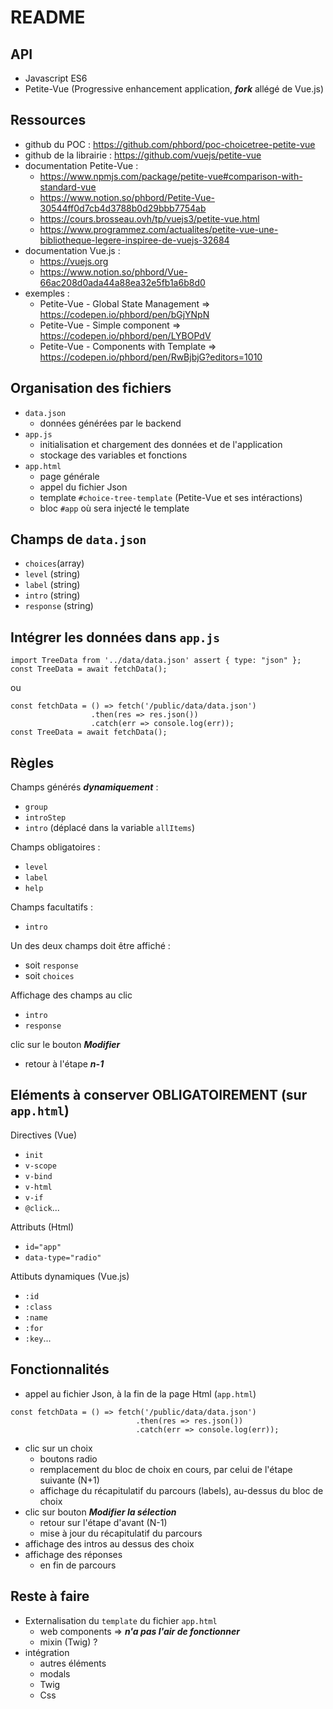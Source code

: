 # README

## API
- Javascript ES6
- Petite-Vue (Progressive enhancement application, ___fork___ allégé de Vue.js)

## Ressources
- github du POC : https://github.com/phbord/poc-choicetree-petite-vue
- github de la librairie : https://github.com/vuejs/petite-vue
- documentation Petite-Vue :
    - https://www.npmjs.com/package/petite-vue#comparison-with-standard-vue
    - https://www.notion.so/phbord/Petite-Vue-30544ff0d7cb4d3788b0d29bbb7754ab
    - https://cours.brosseau.ovh/tp/vuejs3/petite-vue.html
    - https://www.programmez.com/actualites/petite-vue-une-bibliotheque-legere-inspiree-de-vuejs-32684
- documentation Vue.js :
    - https://vuejs.org
    - https://www.notion.so/phbord/Vue-66ac208d0ada44a88ea32e5fb1a6b8d0
- exemples :
    - Petite-Vue - Global State Management => https://codepen.io/phbord/pen/bGjYNpN
    - Petite-Vue - Simple component => https://codepen.io/phbord/pen/LYBOPdV
    - Petite-Vue - Components with Template => https://codepen.io/phbord/pen/RwBjbjG?editors=1010

## Organisation des fichiers
- `data.json`
    - données générées par le backend
- `app.js`
    - initialisation et chargement des données et de l'application
    - stockage des variables et fonctions
- `app.html`
    - page générale
    - appel du fichier Json
    - template `#choice-tree-template` (Petite-Vue et ses intéractions)
    - bloc `#app` où sera injecté le template

## Champs de `data.json`
- `choices`(array)
- `level` (string)
- `label` (string)
- `intro` (string)
- `response` (string)

## Intégrer les données dans `app.js`
```
import TreeData from '../data/data.json' assert { type: "json" };
const TreeData = await fetchData();
```

ou

```
const fetchData = () => fetch('/public/data/data.json')
                  .then(res => res.json())
                  .catch(err => console.log(err));
const TreeData = await fetchData();
```

## Règles

Champs générés ___dynamiquement___ :
- `group`
- `introStep`
- `intro` (déplacé dans la variable `allItems`)

Champs obligatoires :
- `level`
- `label`
- `help`

Champs facultatifs :
- `intro`

Un des deux champs doit être affiché :
- soit `response`
- soit `choices`

Affichage des champs au clic
- `intro`
- `response`

clic sur le bouton ___Modifier___
- retour à l'étape ___n-1___

## Eléments à conserver OBLIGATOIREMENT (sur `app.html`)
Directives (Vue)
- `init`
- `v-scope`
- `v-bind`
- `v-html`
- `v-if`
- `@click`...

Attributs (Html)
- `id="app"`
- `data-type="radio"`

Attibuts dynamiques (Vue.js)
- `:id`
- `:class`
- `:name`
- `:for`
- `:key`...

## Fonctionnalités
- appel au fichier Json, à la fin de la page Html (`app.html`)
```
const fetchData = () => fetch('/public/data/data.json')
                            .then(res => res.json())
                            .catch(err => console.log(err));
```
- clic sur un choix
    - boutons radio
    - remplacement du bloc de choix en cours, par celui de l'étape suivante (N+1)
    - affichage du récapitulatif du parcours (labels), au-dessus du bloc de choix
- clic sur bouton ___Modifier la sélection___
    - retour sur l'étape d'avant (N-1)
    - mise à jour du récapitulatif du parcours
- affichage des intros au dessus des choix
- affichage des réponses
    - en fin de parcours

## Reste à faire
- Externalisation du `template` du fichier `app.html`
    - web components => ___n'a pas l'air de fonctionner___
    - mixin (Twig) ?
- intégration
    - autres éléments
    - modals
    - Twig
    - Css